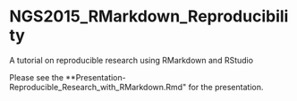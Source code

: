 # NGS2015_RMarkdown_Reproducibility
A tutorial on reproducible research using RMarkdown and RStudio

Please see the **Presentation-Reproducible_Research_with_RMarkdown.Rmd" for the presentation.
